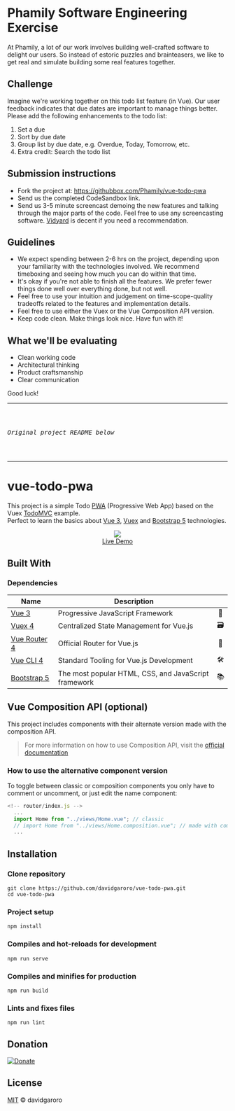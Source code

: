 # Phamily Software Engineering Exercise

At Phamily, a lot of our work involves building well-crafted software to delight our users. So instead of estoric puzzles and brainteasers, we like to get real and simulate building some real features together.

## Challenge

Imagine we're working together on this todo list feature (in Vue). Our user feedback indicates that due dates are important to manage things better. Please add the following enhancements to the todo list:

1. Set a due
2. Sort by due date
3. Group list by due date, e.g. Overdue, Today, Tomorrow, etc.
4. Extra credit: Search the todo list

## Submission instructions
* Fork the project at: https://githubbox.com/Phamily/vue-todo-pwa
* Send us the completed CodeSandbox link.
* Send us 3-5 minute screencast demoing the new features and talking through the major parts of the code. Feel free to use any screencasting software. [Vidyard](https://www.vidyard.com/) is decent if you need a recommendation.

## Guidelines
* We expect spending between 2-6 hrs on the project, depending upon your familiarity with the technologies involved. We recommend timeboxing and seeing how much you can do within that time.
* It's okay if you're not able to finish all the features. We prefer fewer things done well over everything done, but not well.
* Feel free to use your intuition and judgement on time-scope-quality tradeoffs related to the features and implementation details.
* Feel free to use either the Vuex or the Vue Composition API version.
* Keep code clean. Make things look nice. Have fun with it!
## What we'll be evaluating
* Clean working code
* Architectural thinking
* Product craftsmanship
* Clear communication

Good luck!

___

<i><pre>

Original project README below

</pre></i>

___

# vue-todo-pwa

This project is a simple Todo [PWA] (Progressive Web App) based on the Vuex [TodoMVC] example.<br>
Perfect to learn the basics about [Vue 3], [Vuex] and [Bootstrap 5] technologies.

[pwa]: https://developers.google.com/web/progressive-web-apps
[todomvc]: https://github.com/vuejs/vuex/tree/4.0/examples
[vue 3]: https://v3.vuejs.org
[vuex]: https://next.vuex.vuejs.org
[bootstrap 5]: https://getbootstrap.com


<p align="center">
  <a href="https://davidgaroro.github.io/vue-todo-pwa" target="_blank" rel="noopener">
    <img src="https://i.imgur.com/2kAywUP.png"><br>
    Live Demo
  </a>
</p>

## Built With

### Dependencies

| Name           | Description                                          |     |
| -------------- | ---------------------------------------------------- | :-: |
| [Vue 3]        | Progressive JavaScript Framework                     | 🖖  |
| [Vuex 4]       | ️Centralized State Management for Vue.js             | 🗃️  |
| [Vue Router 4] | Official Router for Vue.js                           | 🚦  |
| [Vue CLI 4]    | ️Standard Tooling for Vue.js Development             | 🛠️  |
| [Bootstrap 5]  | The most popular HTML, CSS, and JavaScript framework | 📚  |

[vue 3]: https://v3.vuejs.org
[vuex 4]: https://next.vuex.vuejs.org
[vue router 4]: https://next.router.vuejs.org
[vue cli 4]: https://cli.vuejs.org
[bootstrap 5]: https://getbootstrap.com

## Vue Composition API (optional)

This project includes components with their alternate version made with the composition API.

> For more information on how to use Composition API, visit the [official documentation]

[official documentation]: https://v3.vuejs.org/guide/composition-api-introduction.html#why-composition-api

### How to use the alternative component version

To toggle between classic or composition components you only have to comment or uncomment, or just edit the name component:

```js
<!-- router/index.js -->
  ...
  import Home from "../views/Home.vue"; // classic
  // import Home from "../views/Home.composition.vue"; // made with composition api
  ...
```

## Installation

### Clone repository

```
git clone https://github.com/davidgaroro/vue-todo-pwa.git
cd vue-todo-pwa
```

### Project setup

```
npm install
```

### Compiles and hot-reloads for development

```
npm run serve
```

### Compiles and minifies for production

```
npm run build
```

### Lints and fixes files

```
npm run lint
```

## Donation

[![Donate](https://img.shields.io/badge/Donate-PayPal-green.svg)](https://www.paypal.com/donate?hosted_button_id=T7CVYXY994KHJ)

## License

[MIT](./LICENSE) &copy; davidgaroro
